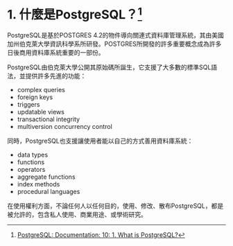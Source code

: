 # 1. 什麼是PostgreSQL？[^1]

PostgreSQL是基於POSTGRES 4.2的物件導向關連式資料庫管理系統，其由美國加州伯克萊大學資訊科學系所研發。POSTGRES所開發的許多重要概念成為許多日後商用資料庫系統重要的一部份。

PostgreSQL由伯克萊大學公開其原始碼所誕生，它支援了大多數的標準SQL語法，並提供許多先進的功能：

* complex queries
* foreign keys
* triggers
* updatable views
* transactional integrity
* multiversion concurrency control

同時，PostgreSQL也支援讓使用者能以自己的方式善用資料庫系統：

* data types
* functions
* operators
* aggregate functions
* index methods
* procedural languages

在使用權利方面，不論任何人以任何目的，使用、修改、散布PostgreSQL，都是被允許的，包含私人使用、商業用途、或學術研究。





[^1]: [PostgreSQL: Documentation: 10: 1.  What is PostgreSQL?](https://www.postgresql.org/docs/10/static/intro-whatis.html)

